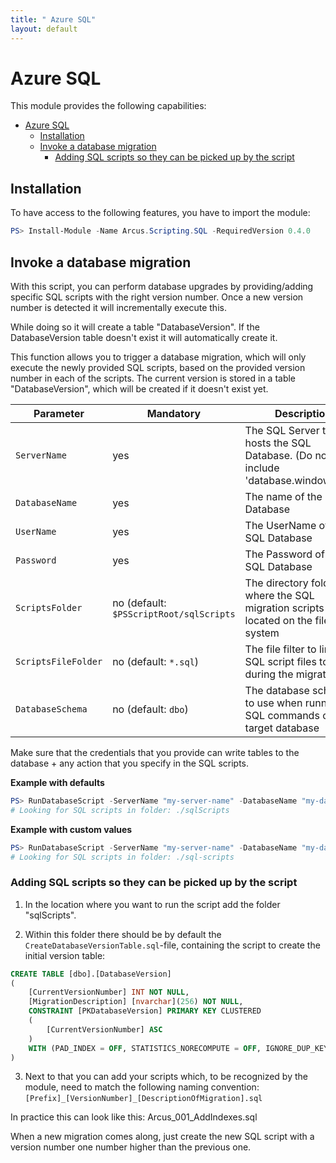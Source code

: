 ```yaml
---
title: " Azure SQL"
layout: default
---
```


# Azure SQL

This module provides the following capabilities:
- [Azure SQL](#azure-sql)
  - [Installation](#installation)
  - [Invoke a database migration](#invoke-a-database-migration)
    - [Adding SQL scripts so they can be picked up by the script](#adding-sql-scripts-so-they-can-be-picked-up-by-the-script)

## Installation

To have access to the following features, you have to import the module:

```powershell
PS> Install-Module -Name Arcus.Scripting.SQL -RequiredVersion 0.4.0
```

## Invoke a database migration

With this script, you can perform database upgrades by providing/adding specific SQL scripts with the right version number.
Once a new version number is detected it will incrementally execute this.

While doing so it will create a table "DatabaseVersion".
If the DatabaseVersion table doesn't exist it will automatically create it.

This function allows you to trigger a database migration, which will only execute the newly provided SQL scripts, based on the provided version number in each of the scripts. 
The current version is stored in a table "DatabaseVersion", which will be created if it doesn't exist yet.

| Parameter           | Mandatory                               | Description                                                                         |
| ------------------- | --------------------------------------- | ----------------------------------------------------------------------------------- |
| `ServerName`        | yes                                     | The SQL Server that hosts the SQL Database. (Do not include 'database.windows.net') |
| `DatabaseName`      | yes                                     | The name of the SQL Database                                                        |
| `UserName`          | yes                                     | The UserName of the SQL Database                                                    |
| `Password`          | yes                                     | The Password of the SQL Database                                                    |
| `ScriptsFolder`     | no (default: `$PSScriptRoot/sqlScripts` | The directory folder where the SQL migration scripts are located on the file system |
| `ScriptsFileFolder` | no (default: `*.sql`)                   | The file filter to limit the SQL script files to use during the migrations          |
| `DatabaseSchema`    | no (default: `dbo`)                     | The database schema to use when running SQL commands on the target database         |

Make sure that the credentials that you provide can write tables to the database + any action that you specify in the SQL scripts.

**Example with defaults**

```powershell
PS> RunDatabaseScript -ServerName "my-server-name" -DatabaseName "my-database-name" -Username "my-sql-username" -Password "my-sql-password"
# Looking for SQL scripts in folder: ./sqlScripts
```

**Example with custom values**

```powershell
PS> RunDatabaseScript -ServerName "my-server-name" -DatabaseName "my-database-name" -Username "my-sql-username" -Password "my-sql-password" -ScriptsFolder "$PSScriptRoot/sql-scripts" -ScriptsFileFilter "*.MyScript.sql" -DatabaseSchema "custom"
# Looking for SQL scripts in folder: ./sql-scripts
```

### Adding SQL scripts so they can be picked up by the script

1. In the location where you want to run the script add the folder "sqlScripts".

2. Within this folder there should be by default the `CreateDatabaseVersionTable.sql`-file, containing the script to create the initial version table:

```sql
CREATE TABLE [dbo].[DatabaseVersion]
(
    [CurrentVersionNumber] INT NOT NULL,
    [MigrationDescription] [nvarchar](256) NOT NULL,
    CONSTRAINT [PKDatabaseVersion] PRIMARY KEY CLUSTERED
    ( 	
        [CurrentVersionNumber] ASC
    )
    WITH (PAD_INDEX = OFF, STATISTICS_NORECOMPUTE = OFF, IGNORE_DUP_KEY = OFF, ALLOW_ROW_LOCKS = ON, ALLOW_PAGE_LOCKS = ON)
)
```

3. Next to that you can add your scripts which, to be recognized by the module, need to match the following naming convention:
`[Prefix]_[VersionNumber]_[DescriptionOfMigration].sql`

In practice this can look like this:
Arcus_001_AddIndexes.sql

When a new migration comes along, just create the new SQL script with a version number one number higher than the previous one.
